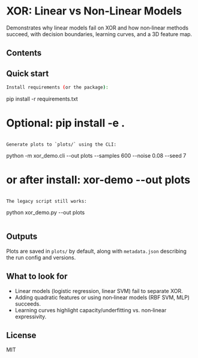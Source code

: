 # XOR: Linear vs Non‑Linear Models

Demonstrates why linear models fail on XOR and how non‑linear methods succeed, with decision boundaries, learning curves, and a 3D feature map.

## Contents

## Quick start
```bash
Install requirements (or the package):

```
pip install -r requirements.txt
# Optional: pip install -e .
```

Generate plots to `plots/` using the CLI:

```
python -m xor_demo.cli --out plots --samples 600 --noise 0.08 --seed 7
# or after install: xor-demo --out plots
```

The legacy script still works:

```
python xor_demo.py --out plots
```
```

## Outputs
Plots are saved in `plots/` by default, along with `metadata.json` describing the run config and versions.

## What to look for
- Linear models (logistic regression, linear SVM) fail to separate XOR.
- Adding quadratic features or using non‑linear models (RBF SVM, MLP) succeeds.
- Learning curves highlight capacity/underfitting vs. non‑linear expressivity.

## License
MIT

